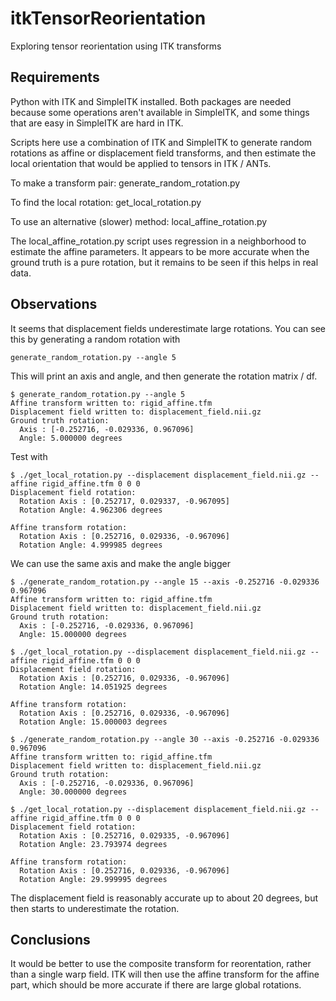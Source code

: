 # itkTensorReorientation
Exploring tensor reorientation using ITK transforms

## Requirements

Python with ITK and SimpleITK installed. Both packages are needed because some operations
aren't available in SimpleITK, and some things that are easy in SimpleITK are hard in ITK.


Scripts here use a combination of ITK and SimpleITK to generate random rotations as affine
or displacement field transforms, and then estimate the local orientation that would be
applied to tensors in ITK / ANTs.

To make a transform pair: generate_random_rotation.py

To find the local rotation: get_local_rotation.py

To use an alternative (slower) method: local_affine_rotation.py

The local_affine_rotation.py script uses regression in a neighborhood to estimate the
affine parameters. It appears to be more accurate when the ground truth is a pure
rotation, but it remains to be seen if this helps in real data.

## Observations

It seems that displacement fields underestimate large rotations. You can see this by
generating a random rotation with

```
generate_random_rotation.py --angle 5
```

This will print an axis and angle, and then generate the rotation matrix / df.

```
$ generate_random_rotation.py --angle 5
Affine transform written to: rigid_affine.tfm
Displacement field written to: displacement_field.nii.gz
Ground truth rotation:
  Axis : [-0.252716, -0.029336, 0.967096]
  Angle: 5.000000 degrees
```

Test with

```
$ ./get_local_rotation.py --displacement displacement_field.nii.gz --affine rigid_affine.tfm 0 0 0
Displacement field rotation:
  Rotation Axis : [0.252717, 0.029337, -0.967095]
  Rotation Angle: 4.962306 degrees

Affine transform rotation:
  Rotation Axis : [0.252716, 0.029336, -0.967096]
  Rotation Angle: 4.999985 degrees
```

We can use the same axis and make the angle bigger

```
$ ./generate_random_rotation.py --angle 15 --axis -0.252716 -0.029336 0.967096
Affine transform written to: rigid_affine.tfm
Displacement field written to: displacement_field.nii.gz
Ground truth rotation:
  Axis : [-0.252716, -0.029336, 0.967096]
  Angle: 15.000000 degrees

$ ./get_local_rotation.py --displacement displacement_field.nii.gz --affine rigid_affine.tfm 0 0 0
Displacement field rotation:
  Rotation Axis : [0.252716, 0.029336, -0.967096]
  Rotation Angle: 14.051925 degrees

Affine transform rotation:
  Rotation Axis : [0.252716, 0.029336, -0.967096]
  Rotation Angle: 15.000003 degrees

$ ./generate_random_rotation.py --angle 30 --axis -0.252716 -0.029336 0.967096
Affine transform written to: rigid_affine.tfm
Displacement field written to: displacement_field.nii.gz
Ground truth rotation:
  Axis : [-0.252716, -0.029336, 0.967096]
  Angle: 30.000000 degrees

$ ./get_local_rotation.py --displacement displacement_field.nii.gz --affine rigid_affine.tfm 0 0 0
Displacement field rotation:
  Rotation Axis : [0.252716, 0.029335, -0.967096]
  Rotation Angle: 23.793974 degrees

Affine transform rotation:
  Rotation Axis : [0.252716, 0.029336, -0.967096]
  Rotation Angle: 29.999995 degrees
```

The displacement field is reasonably accurate up to about 20 degrees, but then starts to
underestimate the rotation.

## Conclusions

It would be better to use the composite transform for reorentation, rather than a single
warp field. ITK will then use the affine transform for the affine part, which should be
more accurate if there are large global rotations.

